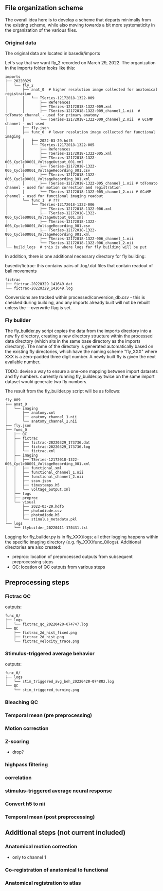 ## File organization scheme

The overall idea here is to develop a scheme that departs minimally from the existing scheme, while also moving towards a bit more systematicity in the organization of the various files.

### Original data

The original data are located in basedir/imports

Let's say that we want fly_2 recorded on March 29, 2022.  The organization in the imports folder looks like this:

```
imports
├── 20220329
│   └── fly_2
│       ├── anat_0  # higher resolution image collected for anatomical registration
│       │   └── TSeries-12172018-1322-009
│       │       ├── References
│       │       ├── TSeries-12172018-1322-009.xml
│       │       ├── TSeries-12172018-1322-009_channel_1.nii  # tdTomato channel - used for primary anatomy
│       │       └── TSeries-12172018-1322-009_channel_2.nii  # GCaMP channel - not used 
│       ├── fly.json
│       ├── func_0  # lower resolution image collected for functional imaging
│       │   ├── 2022-03-29.hdf5
│       │   └── TSeries-12172018-1322-005
│       │       ├── References
│       │       ├── TSeries-12172018-1322-005.xml
│       │       ├── TSeries-12172018-1322-005_Cycle00001_VoltageOutput_001.xml
│       │       ├── TSeries-12172018-1322-005_Cycle00001_VoltageRecording_001.csv
│       │       ├── TSeries-12172018-1322-005_Cycle00001_VoltageRecording_001.xml
│       │       ├── TSeries-12172018-1322-005_channel_1.nii # tdTomato channel - used for motion correction and registration
│       │       └── TSeries-12172018-1322-005_channel_2.nii # GCaMP channel - used for functional imaging readout
│       └── func_1  # ???
│           └── TSeries-12172018-1322-006
│               ├── TSeries-12172018-1322-006.xml
│               ├── TSeries-12172018-1322-006_Cycle00001_VoltageOutput_001.xml
│               ├── TSeries-12172018-1322-006_Cycle00001_VoltageRecording_001.csv
│               ├── TSeries-12172018-1322-006_Cycle00001_VoltageRecording_001.xml
│               ├── TSeries-12172018-1322-006_channel_1.nii
│               └── TSeries-12172018-1322-006_channel_2.nii
└── build_logs  # this is where logs for fly building will be put
```

In addition, there is one additional necessary directory for fly building:

basedir/fictrac: this contains pairs of .log/.dat files that contain readout of ball movements

```
fictrac
├── fictrac-20220329_141649.dat
└── fictrac-20220329_141649.log
```

Conversions are tracked within processed/conversion_db.csv - this is checked during building, and any imports already built will not be rebuilt unless the --overwrite flag is set.

### Fly builder

The fly_builder.py script copies the data from the imports directory into a new fly directory, creating a new directory structure within the processed data directory (which sits in the same base directory as the imports directory).  The name of the directory is generated automatically based on the existing fly directories, which have the naming scheme "fly_XXX" where XXX is a zero-padded three digit number.  A newly built fly is given the next available number.

TODO: devise a way to ensure a one-one mapping between import datasets and fly numbers.  currently running fly_builder.py twice on the same import dataset would generate two fly numbers.

The result from the fly_builder.py script will be as follows:

```
fly_009
├── anat_0
│   └── imaging
│       ├── anatomy.xml
│       ├── anatomy_channel_1.nii
│       └── anatomy_channel_2.nii
├── fly.json
├── func_0
│   ├── QC
│   ├── fictrac
│   │   ├── fictrac-20220329_173736.dat
│   │   ├── fictrac-20220329_173736.log
│   │   └── fictrac.xml
│   ├── imaging
│   │   ├── TSeries-12172018-1322-005_Cycle00001_VoltageRecording_001.xml
│   │   ├── functional.xml
│   │   ├── functional_channel_1.nii
│   │   ├── functional_channel_2.nii
│   │   ├── scan.json
│   │   ├── timestamps.h5
│   │   └── voltage_output.xml
│   ├── logs
│   ├── preproc
│   └── visual
│       ├── 2022-03-29.hdf5
│       ├── photodiode.csv
│       ├── photodiode.h5
│       └── stimulus_metadata.pkl
└── logs
    └── flybuilder_20220411-170431.txt
```

Logging for fly_builder.py is in fly_XXX/logs; all other logging happens within the specific imaging directory (e.g. fly_XXX/func_0/logs).  Additional directories are also created:

- preproc: location of preprocessed outputs from subsequent preprocessing steps
- QC: location of QC outputs from various steps

## Preprocessing steps


### Fictrac QC

outputs:

```
func_0/
├── logs
│   └── fictrac_qc_20220420-074747.log
└── QC
    ├── fictrac_2d_hist_fixed.png
    ├── fictrac_2d_hist.png
    └── fictrac_velocity_trace.png
```

### Stimulus-triggered average behavior


outputs: 

```
func_0/
├── logs
│   └── stim_triggered_avg_beh_20220420-074802.log
└── QC
    └── stim_triggered_turning.png
```

### Bleaching QC


### Temporal mean (pre preprocessing)


### Motion correction


### Z-scoring
- drop?


### highpass filtering


### correlation


### stimulus-triggered average neural response


### Convert h5 to nii


### Temporal mean (post preprocessing)



## Additional steps (not current included)


### Anatomical motion correction
- only to channel 1


### Co-registration of anatomical to functional


### Anatomical registration to atlas




